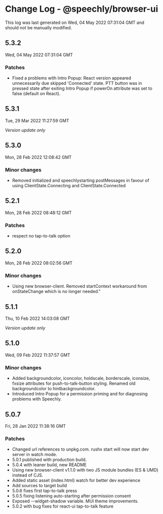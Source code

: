 # Change Log - @speechly/browser-ui

This log was last generated on Wed, 04 May 2022 07:31:04 GMT and should not be manually modified.

## 5.3.2
Wed, 04 May 2022 07:31:04 GMT

### Patches

- Fixed a problems with Intro Popup: React version appeared unnecessarily due skipped 'Connected' state. PTT button was in pressed state after exiting Intro Popup if powerOn attribute was set to false (default on React).

## 5.3.1
Tue, 29 Mar 2022 11:27:59 GMT

_Version update only_

## 5.3.0
Mon, 28 Feb 2022 12:08:42 GMT

### Minor changes

- Removed initialized and speechlystarting postMessages in favour of using ClientState.Connecting and ClientState.Connected

## 5.2.1
Mon, 28 Feb 2022 08:48:12 GMT

### Patches

- respect no tap-to-talk option

## 5.2.0
Mon, 28 Feb 2022 08:02:56 GMT

### Minor changes

- Using new browser-client. Removed startContext workaround from onStateChange which is no longer needed."

## 5.1.1
Thu, 10 Feb 2022 14:03:08 GMT

_Version update only_

## 5.1.0
Wed, 09 Feb 2022 11:37:57 GMT

### Minor changes

- Added backgroundcolor, iconcolor, holdscale, borderscale, iconsize, fxsize attributes for push-to-talk-button styling. Renamed old backgroundcolor to hintbackgroundcolor.
- Introduced Intro Popup for a permission priming and for diagnosing problems with Speechly.

## 5.0.7
Fri, 28 Jan 2022 11:38:16 GMT

### Patches

- Changed url references to unpkg.com. rushx start will now start dev server in watch mode.
- 5.0.1 published with production build.
- 5.0.4 with leaner build, new README
- Using new browser-client v1.1.0 with two JS module bundles (ES & UMD) instead of CJS.
- Added static asset (index.html) watch for better dev experience
- Add sources to target build
- 5.0.6 fixes first tap-to-talk press
- 5.0.5 fixing listening auto-starting after permission consent
- Exposed --widget-shadow variable. MUI theme improvements.
- 5.0.2 with bug fixes for react-ui tap-to-talk feature

